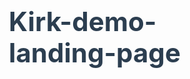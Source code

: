 # Kirk-demo-landing-page
<!DOCTYPE html>
<html lang="en">
<head>
    <meta charset="UTF-8">
    <meta name="viewport" content="width=device-width, initial-scale=1.0">
    <title>From 9-to-5 Slave to $10K/Month Medical Courier</title>
    <style>
        * {
            margin: 0;
            padding: 0;
            box-sizing: border-box;
        }
        
        body {
            font-family: 'Georgia', serif;
            line-height: 1.6;
            color: #333;
            background: #fafafa;
        }
        
        .container {
            max-width: 800px;
            margin: 0 auto;
            padding: 20px;
        }
        
        .preheader {
            background: #d32f2f;
            color: white;
            text-align: center;
            padding: 10px;
            font-weight: bold;
            font-size: 14px;
            text-transform: uppercase;
            letter-spacing: 1px;
        }
        
        .hero {
            background: white;
            padding: 40px 30px;
            text-align: center;
            box-shadow: 0 4px 20px rgba(0,0,0,0.1);
            margin-bottom: 30px;
        }
        
        h1 {
            font-size: 42px;
            line-height: 1.2;
            margin-bottom: 20px;
            color: #2c3e50;
            font-weight: bold;
        }
        
        .subheader {
            font-size: 24px;
            color: #7f8c8d;
            margin-bottom: 30px;
            font-style: italic;
        }
        
        .vsl-container {
            margin: 30px 0;
            position: relative;
            display: inline-block;
        }
        
        .vsl-thumbnail {
            width: 600px;
            height: 338px;
            background: linear-gradient(135deg, #667eea 0%, #764ba2 100%);
            border-radius: 10px;
            position: relative;
            cursor: pointer;
            box-shadow: 0 8px 25px rgba(0,0,0,0.2);
            max-width: 100%;
        }
        
        .play-button {
            position: absolute;
            top: 50%;
            left: 50%;
            transform: translate(-50%, -50%);
            width: 80px;
            height: 80px;
            background: rgba(255,255,255,0.9);
            border-radius: 50%;
            display: flex;
            align-items: center;
            justify-content: center;
            cursor: pointer;
            transition: all 0.3s ease;
        }
        
        .play-button:hover {
            background: white;
            transform: translate(-50%, -50%) scale(1.1);
        }
        
        .play-triangle {
            width: 0;
            height: 0;
            border-left: 25px solid #d32f2f;
            border-top: 15px solid transparent;
            border-bottom: 15px solid transparent;
            margin-left: 8px;
        }
        
        .cta-button {
            background: #d32f2f;
            color: white;
            padding: 18px 40px;
            border: none;
            border-radius: 5px;
            font-size: 20px;
            font-weight: bold;
            cursor: pointer;
            text-transform: uppercase;
            letter-spacing: 1px;
            transition: all 0.3s ease;
            margin-top: 20px;
            display: inline-block;
            text-decoration: none;
        }
        
        .cta-button:hover {
            background: #b71c1c;
            transform: translateY(-2px);
            box-shadow: 0 5px 15px rgba(211,47,47,0.4);
        }
        
        .section {
            background: white;
            padding: 40px 30px;
            margin-bottom: 30px;
            box-shadow: 0 4px 20px rgba(0,0,0,0.1);
            border-radius: 8px;
        }
        
        h2 {
            font-size: 32px;
            color: #2c3e50;
            margin-bottom: 25px;
            line-height: 1.3;
        }
        
        h3 {
            font-size: 24px;
            color: #34495e;
            margin-bottom: 20px;
        }
        
        p {
            font-size: 18px;
            margin-bottom: 20px;
            color: #555;
        }
        
        .highlight {
            background: #fff3cd;
            padding: 20px;
            border-left: 5px solid #ffc107;
            margin: 20px 0;
            font-style: italic;
        }
        
        .bullet-points {
            list-style: none;
            padding: 0;
        }
        
        .bullet-points li {
            padding: 15px 0;
            border-bottom: 1px solid #eee;
            font-size: 18px;
        }
        
        .bullet-points li:last-child {
            border-bottom: none;
        }
        
        .feature {
            font-weight: bold;
            color: #d32f2f;
        }
        
        .benefit {
            color: #2c3e50;
            margin: 5px 0;
        }
        
        .identity {
            color: #7f8c8d;
            font-style: italic;
        }
        
        .testimonial {
            background: #f8f9fa;
            padding: 25px;
            border-radius: 10px;
            margin: 20px 0;
            border-left: 5px solid #28a745;
        }
        
        .testimonial-text {
            font-style: italic;
            font-size: 18px;
            color: #495057;
            margin-bottom: 10px;
        }
        
        .testimonial-author {
            font-weight: bold;
            color: #28a745;
            text-align: right;
        }
        
        .guarantee-box {
            background: #d4edda;
            border: 2px solid #28a745;
            padding: 25px;
            border-radius: 10px;
            margin: 30px 0;
            text-align: center;
        }
        
        .guarantee-title {
            color: #155724;
            font-size: 24px;
            font-weight: bold;
            margin-bottom: 10px;
        }
        
        .faq-item {
            margin-bottom: 25px;
            border-bottom: 1px solid #eee;
            padding-bottom: 20px;
        }
        
        .faq-question {
            font-size: 20px;
            font-weight: bold;
            color: #2c3e50;
            margin-bottom: 10px;
        }
        
        .faq-answer {
            font-size: 18px;
            color: #555;
            line-height: 1.6;
        }
        
        .urgency-box {
            background: #fff3cd;
            border: 2px solid #ffc107;
            padding: 20px;
            border-radius: 10px;
            margin: 20px 0;
            text-align: center;
        }
        
        @media (max-width: 768px) {
            .container {
                padding: 10px;
            }
            
            h1 {
                font-size: 32px;
            }
            
            .subheader {
                font-size: 20px;
            }
            
            .vsl-thumbnail {
                width: 100%;
                height: 250px;
            }
            
            .section {
                padding: 25px 20px;
            }
        }
    </style>
</head>
<body>
    <div class="preheader">
        FOR ANYONE SICK OF TRADING HOURS FOR DOLLARS
    </div>

    <div class="container">
        <div class="hero">
            <h1>How to Build Your Own $5K-$10K/Month Medical Courier Empire in 90 Days</h1>
            <p class="subheader">...without medical training, a massive truck, or kissing your boss's ring</p>
            
            <div class="vsl-container">
                <div class="vsl-thumbnail">
                    <div class="play-button">
                        <div class="play-triangle"></div>
                    </div>
                </div>
            </div>
            
            <a href="#" class="cta-button">BOOK YOUR BREAKTHROUGH CALL NOW</a>
        </div>

        <div class="section">
            <h2>You're Drowning in the Cubicle Quicksand</h2>
            
            <p>Another Monday morning alarm...</p>
            
            <p>Another soul-crushing commute to a job that treats you like a number.</p>
            
            <p>You've tried side hustles. You've bought courses. You've even looked into "passive income" schemes that demanded 80-hour weeks.</p>
            
            <p><strong>But here you are...</strong></p>
            
            <p>Still trading your precious hours for someone else's dreams while your bank account stays flatter than week-old soda.</p>
            
            <p>Maybe you've looked into starting your own delivery business, but got buried under mountains of confusing regulations, licensing nightmares, and the fear of competing with massive corporations.</p>
            
            <p>Every day you don't act, someone else is snatching up the profitable routes in your area...</p>
            
            <p>While you're stuck watching Netflix, wondering if you'll ever break free from the paycheck prison.</p>
            
            <div class="testimonial">
                <p class="testimonial-text">"I was skeptical at first, but Kirk's system helped me scale my courier business to over $1 million in revenue."</p>
                <p class="testimonial-author">— Success Story</p>
            </div>
        </div>

        <div class="section">
            <h2>The Day I Cracked the Code on Medical Courier Gold</h2>
            
            <p>My name is Kirk Morel, and I've been building businesses since 1988.</p>
            
            <p>But let me tell you about the day that changed everything...</p>
            
            <p>I was stuck in the same rat race as you. Tired of making other people rich while my own dreams gathered dust.</p>
            
            <p>Then I stumbled across something that blew my mind:</p>
            
            <p><strong>Medical facilities will pay premium prices for reliable courier services.</strong></p>
            
            <p>Not just any courier service. <em>Medical</em> courier service.</p>
            
            <p>See, while every Tom, Dick, and Harry is fighting over Amazon delivery scraps and DoorDash pennies...</p>
            
            <p>Smart operators are quietly building $5K-$10K/month businesses transporting lab samples, medical records, and time-sensitive specimens.</p>
            
            <p>The reason most people never tap into this goldmine? They think it's too complicated.</p>
            
            <p><strong>They're wrong.</strong></p>
            
            <p>Here's what the "gurus" won't tell you: The medical courier industry is desperate for reliable operators who understand the system.</p>
        </div>

        <div class="section">
            <h2>The Medical Courier Money Machine Most People Never See</h2>
            
            <p>While regular couriers fight for $3 deliveries...</p>
            
            <p>Medical couriers charge $15-$50 per run for the same distance.</p>
            
            <p><strong>Why the massive difference?</strong></p>
            
            <p>Medical specimens can't wait. Lab results save lives. Time equals money in healthcare.</p>
            
            <p>And here's the beautiful part: <em>You don't need medical training.</em></p>
            
            <p>You just need to know the system.</p>
            
            <p>Picture this: You wake up Tuesday morning, grab your coffee, and check your phone.</p>
            
            <p>Three new courier requests from hospitals in your area. Total payout: $180 for 4 hours of work.</p>
            
            <p>No boss breathing down your neck. No corporate politics. No begging for time off.</p>
            
            <p>Just you, your vehicle, and a business that literally saves lives while padding your bank account.</p>
            
            <div class="testimonial">
                <p class="testimonial-text">"Hit $70k per month following Kirk's blueprint. This isn't just a side hustle anymore - it's my freedom."</p>
                <p class="testimonial-author">— Another Success Story</p>
            </div>
        </div>

        <div class="section">
            <h2>Introducing: The Independent Medical Courier Blueprint</h2>
            
            <p>After decades of building businesses and perfecting this system...</p>
            
            <p>I've packed everything you need into one comprehensive guide that cuts through the BS and gets you earning fast.</p>
            
            <p>This isn't another "get rich quick" fantasy. This is a proven business model that works whether you want extra income or complete financial freedom.</p>
            
            <h3>Here's exactly what you get:</h3>
            
            <ul class="bullet-points">
                <li>
                    <div class="feature">Complete licensing and certification roadmap</div>
                    <div class="benefit">So you never waste time on bureaucratic dead ends</div>
                    <div class="identity">Become the professional operator hospitals trust with their most critical deliveries</div>
                </li>
                
                <li>
                    <div class="feature">Insider pricing templates and rate sheets</div>
                    <div class="benefit">So you command premium rates from day one</div>
                    <div class="identity">Position yourself as the high-value specialist, not another cheap courier</div>
                </li>
                
                <li>
                    <div class="feature">Route optimization strategies that maximize profit per mile</div>
                    <div class="benefit">So you earn more while driving less</div>
                    <div class="identity">Become the efficient entrepreneur who works smarter, not harder</div>
                </li>
                
                <li>
                    <div class="feature">Contract templates that lock in lucrative monthly agreements</div>
                    <div class="benefit">So you build predictable, recurring income</div>
                    <div class="identity">Transform from gig worker to business owner with guaranteed monthly revenue</div>
                </li>
                
                <li>
                    <div class="feature">Real-world scenarios and challenge solutions</div>
                    <div class="benefit">So you handle any situation with confidence</div>
                    <div class="identity">Become the unflappable professional that medical facilities depend on</div>
                </li>
                
                <li>
                    <div class="feature">Cost management and budgeting strategies</div>
                    <div class="benefit">So you keep more of what you earn</div>
                    <div class="identity">Evolve into the savvy business owner who maximizes profit margins</div>
                </li>
            </ul>
            
            <p>Compare this to spending months figuring it out yourself...</p>
            
            <p>Or wasting money on generic business courses that don't understand the medical courier industry...</p>
            
            <p>This guide gives you the insider knowledge that took me years to perfect.</p>
        </div>

        <div class="section">
            <h2>Your Complete Medical Courier Launch System</h2>
            
            <p>This isn't just another PDF you'll forget about...</p>
            
            <p>It's your complete business-in-a-box solution:</p>
            
            <p><strong>✓ Step-by-step setup guide</strong> — From zero to first paying client in record time</p>
            
            <p><strong>✓ All required templates</strong> — Contracts, pricing sheets, and professional documents</p>
            
            <p><strong>✓ Competitive intelligence</strong> — How to outmaneuver established players</p>
            
            <p><strong>✓ Client acquisition strategies</strong> — Build relationships with hospitals, clinics, and labs</p>
            
            <p><strong>✓ Scaling blueprints</strong> — Grow from solo operator to multi-vehicle operation</p>
            
            <div class="guarantee-box">
                <p class="guarantee-title">14-Day "Results or Refund" Guarantee</p>
                <p>Try the Independent Medical Courier Blueprint risk-free. If you don't see a clear path to $5K+ monthly income within 14 days, I'll refund every penny. No questions asked.</p>
            </div>
            
            <div class="urgency-box">
                <p><strong>Limited Time Bonus:</strong> Book your call today and get exclusive access to my "High-Value Client Scripts" — the exact words I use to land $500+ monthly contracts.</p>
            </div>
            
            <a href="#" class="cta-button">BOOK YOUR BREAKTHROUGH CALL NOW</a>
        </div>

        <div class="section">
            <h2>Your Biggest Questions Answered</h2>
            
            <div class="faq-item">
                <p class="faq-question">Q: "Do I need medical training or experience?"</p>
                <p class="faq-answer">Not at all. You're transporting sealed specimens and documents, not performing medical procedures. The guide covers everything you need to know about handling requirements and safety protocols.</p>
            </div>
            
            <div class="faq-item">
                <p class="faq-question">Q: "What if I don't have a big truck or van?"</p>
                <p class="faq-answer">Most medical courier runs can be handled with a regular car. Many successful operators start with their personal vehicle and upgrade as they grow. This actually gives you lower overhead and higher profits initially.</p>
            </div>
            
            <div class="faq-item">
                <p class="faq-question">Q: "Is the market too competitive?"</p>
                <p class="faq-answer">The opposite is true. Most courier companies focus on packages and food delivery. Medical courier services are in high demand with fewer quality operators. This creates premium pricing opportunities for those who understand the market.</p>
            </div>
            
            <div class="faq-item">
                <p class="faq-question">Q: "How long before I see results?"</p>
                <p class="faq-answer">Many students land their first paying client within 2-4 weeks of implementing the system. The beauty of this business is that medical facilities need reliable service immediately — there's no long sales cycle.</p>
            </div>
            
            <div class="faq-item">
                <p class="faq-question">Q: "What if I'm not tech-savvy?"</p>
                <p class="faq-answer">This business requires basic smartphone skills and GPS navigation — things you probably already use daily. The guide includes simple systems that don't require complex technology or expensive software.</p>
            </div>
            
            <p>Stop letting fear and excuses keep you trapped in the 9-to-5 grind.</p>
            
            <p>Your medical courier business is waiting.</p>
            
            <p>The only question is: Will you claim it?</p>
            
            <a href="#" class="cta-button">BOOK YOUR BREAKTHROUGH CALL NOW</a>
        </div>
    </div>
</body>
</html>
